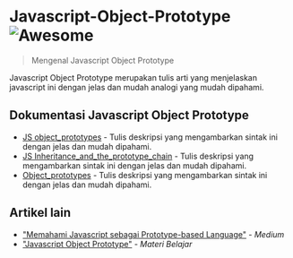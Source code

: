 





# Javascript-Object-Prototype ![Awesome](https://cdn.rawgit.com/sindresorhus/awesome/d7305f38d29fed78fa85652e3a63e154dd8e8829/media/badge.svg)
> Mengenal Javascript Object Prototype

Javascript Object Prototype merupakan tulis arti yang menjelaskan javascript ini dengan jelas dan mudah analogi yang mudah dipahami.

## Dokumentasi Javascript Object Prototype 

- [JS object_prototypes](https://www.w3schools.com/js/js_object_prototypes.asp) - Tulis deskripsi yang mengambarkan sintak ini dengan jelas dan mudah dipahami.
- [JS Inheritance_and_the_prototype_chain](https://developer.mozilla.org/en-US/docs/Web/JavaScript/Inheritance_and_the_prototype_chain) - Tulis deskripsi yang mengambarkan sintak ini dengan jelas dan mudah dipahami.
- [Object_prototypes](https://developer.mozilla.org/en-US/docs/Learn/JavaScript/Objects/Object_prototypes) - Tulis deskripsi yang mengambarkan sintak ini dengan jelas dan mudah dipahami.



## Artikel lain

- ["Memahami Javascript sebagai Prototype-based Language"](https://medium.com/koding-kala-weekend/memahami-javascript-sebagai-prototype-based-language-4ea7d18590e7) - _Medium_
- ["Javascript Object Prototype"](https://studentutac-my.sharepoint.com/:p:/r/personal/041214065_ecampus_ut_ac_id/_layouts/15/Doc.aspx?sourcedoc=%7B863604BE-A801-497D-80C9-6ED9B5FDDC72%7D&file=1.2.%20Javascript%20Object%20Prototype.pptx&action=edit&mobileredirect=true) - _Materi Belajar_

